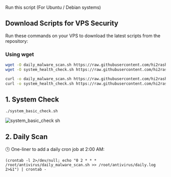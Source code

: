 Run this script (For Ubuntu / Debian systems)

## Download Scripts for VPS Security

Run these commands on your VPS to download the latest scripts from the repository:

### Using wget

```bash
wget -O daily_malware_scan.sh https://raw.githubusercontent.com/hi2rashid/protect_vps/main/daily_malware_scan.sh
wget -O system_health_check.sh https://raw.githubusercontent.com/hi2rashid/protect_vps/main/system_health_check.sh
```
```bash
curl -o daily_malware_scan.sh https://raw.githubusercontent.com/hi2rashid/protect_vps/main/daily_malware_scan.sh
curl -o system_health_check.sh https://raw.githubusercontent.com/hi2rashid/protect_vps/main/system_health_check.sh
```

## 1. System Check
```
./system_basic_check.sh
```
![system_basic_check sh](https://github.com/user-attachments/assets/6c8119c5-8273-4276-aa2d-879daa63f8d5)



## 2. Daily Scan


🕒 One-liner to add a daily cron job at 2:00 AM:
```
(crontab -l 2>/dev/null; echo "0 2 * * * /root/antivirus/daily_malware_scan.sh >> /root/antivirus/daily.log 2>&1") | crontab -
```
